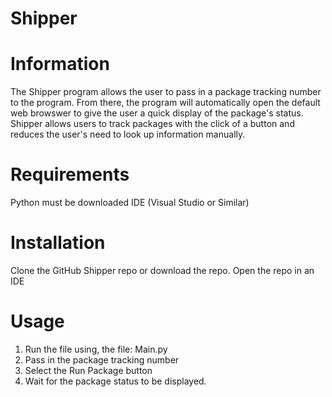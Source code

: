 # Shipper

# Information
The Shipper program allows the user to pass in a package tracking number to the program. From there, the program will automatically open the default web browswer to give the user a quick display of the package's status. Shipper allows users to track packages with the click of a button and reduces the user's need to look up information manually. 

# Requirements
Python must be downloaded
IDE (Visual Studio or Similar)

# Installation
Clone the GitHub Shipper repo or download the repo. 
Open the repo in an IDE

# Usage
1. Run the file using, the file: Main.py
2. Pass in the package tracking number
3. Select the Run Package button
4. Wait for the package status to be displayed. 
